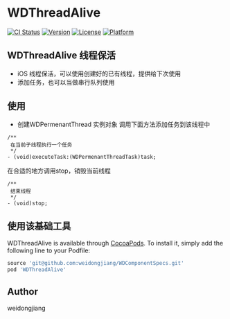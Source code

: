 # WDThreadAlive

[![CI Status](https://img.shields.io/travis/weidongjiang/WDThreadAlive.svg?style=flat)](https://travis-ci.org/weidongjiang/WDThreadAlive)
[![Version](https://img.shields.io/cocoapods/v/WDThreadAlive.svg?style=flat)](https://cocoapods.org/pods/WDThreadAlive)
[![License](https://img.shields.io/cocoapods/l/WDThreadAlive.svg?style=flat)](https://cocoapods.org/pods/WDThreadAlive)
[![Platform](https://img.shields.io/cocoapods/p/WDThreadAlive.svg?style=flat)](https://cocoapods.org/pods/WDThreadAlive)

## WDThreadAlive 线程保活

- iOS 线程保活，可以使用创建好的已有线程，提供给下次使用
- 添加任务，也可以当做串行队列使用

## 使用
- 创建WDPermenantThread 实例对象
调用下面方法添加任务到该线程中
```
/**
 在当前子线程执行一个任务
 */
- (void)executeTask:(WDPermenantThreadTask)task;

```
在合适的地方调用stop，销毁当前线程
```
/**
 结束线程
 */
- (void)stop;
```

## 使用该基础工具

WDThreadAlive is available through [CocoaPods](https://cocoapods.org). To install
it, simply add the following line to your Podfile:



```ruby
source 'git@github.com:weidongjiang/WDComponentSpecs.git'
pod 'WDThreadAlive'
```

## Author

weidongjiang
